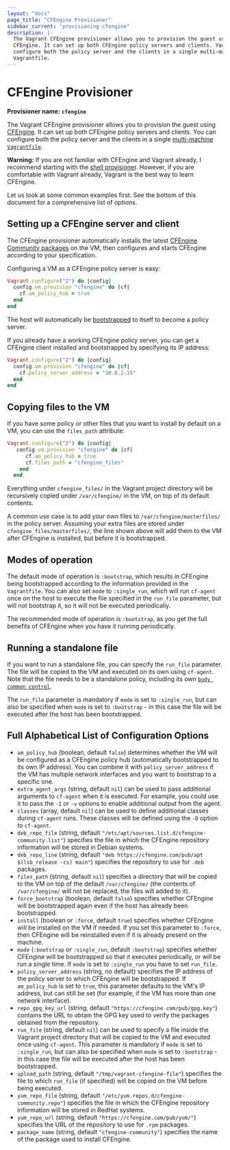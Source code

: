 ```yaml
---
layout: "docs"
page_title: "CFEngine Provisioner"
sidebar_current: "provisioning-cfengine"
description: |-
  The Vagrant CFEngine provisioner allows you to provision the guest using
  CFEngine. It can set up both CFEngine policy servers and clients. You can
  configure both the policy server and the clients in a single multi-machine
  Vagrantfile.
---
```


# CFEngine Provisioner

**Provisioner name: `cfengine`**

The Vagrant CFEngine provisioner allows you to provision the guest using
[CFEngine](https://cfengine.com/). It can set up both CFEngine
policy servers and clients. You can configure both the policy server
and the clients in a single
[multi-machine `Vagrantfile`](/docs/multi-machine/).

<div class="alert alert-warning">
  <strong>Warning:</strong> If you are not familiar with CFEngine and Vagrant already,
  I recommend starting with the <a href="/docs/provisioning/shell.html">shell
  provisioner</a>. However, if you are comfortable with Vagrant
    already, Vagrant is the best way to learn CFEngine.
</div>

Let us look at some common examples first. See the bottom of this
document for a comprehensive list of options.

## Setting up a CFEngine server and client

The CFEngine provisioner automatically installs the latest
[CFEngine Community packages](https://cfengine.com/cfengine-linux-distros)
on the VM, then configures and starts CFEngine according to your
specification.

Configuring a VM as a CFEngine policy server is easy:

```ruby
Vagrant.configure("2") do |config|
  config.vm.provision "cfengine" do |cf|
    cf.am_policy_hub = true
  end
end
```

The host will automatically be
[bootstrapped](https://cfengine.com/docs/3.5/manuals-architecture-networking.html#bootstrapping)
to itself to become a policy server.

If you already have a working CFEngine policy server, you can get a
CFEngine client installed and bootstrapped by specifying its IP
address:

```ruby
Vagrant.configure("2") do |config|
  config.vm.provision "cfengine" do |cf|
    cf.policy_server_address = "10.0.2.15"
  end
end
```

## Copying files to the VM

If you have some policy or other files that you want to install by
default on a VM, you can use the `files_path` attribute:

```ruby
Vagrant.configure("2") do |config|
   config.vm.provision "cfengine" do |cf|
      cf.am_policy_hub = true
      cf.files_path = "cfengine_files"
    end
  end
```

Everything under `cfengine_files/` in the Vagrant project directory
will be recursively copied under `/var/cfengine/` in the VM, on top of
its default contents.

A common use case is to add your own files to
`/var/cfengine/masterfiles/` in the policy server. Assuming your extra
files are stored under `cfengine_files/masterfiles/`, the line shown
above will add them to the VM after CFEngine is installed, but before
it is bootstrapped.

## Modes of operation

The default mode of operation is `:bootstrap`, which results in
CFEngine being bootstrapped according to the information provided in
the `Vagrantfile`. You can also set `mode` to `:single_run`, which
will run `cf-agent` once on the host to execute the file specified in
the `run_file` parameter, but will not bootstrap it, so it will not be
executed periodically.

The recommended mode of operation is `:bootstrap`, as you get the full
benefits of CFEngine when you have it running periodically.

## Running a standalone file

If you want to run a standalone file, you can specify the `run_file`
parameter. The file will be copied to the VM and executed on its own
using `cf-agent`. Note that the file needs to be a standalone policy,
including its own
[`body common control`](https://cfengine.com/docs/3.5/reference-components.html#common-control).

The `run_file` parameter is mandatory if `mode` is set to
`:single_run`, but can also be specified when `mode` is set to
`:bootstrap` - in this case the file will be executed after the host
has been bootstrapped.

## Full Alphabetical List of Configuration Options

- `am_policy_hub` (boolean, default `false`) determines whether the VM will be
  configured as a CFEngine policy hub (automatically bootstrapped to
  its own IP address). You can combine it with `policy_server_address`
  if the VM has multiple network interfaces and you want to bootstrap
  to a specific one.
- `extra_agent_args` (string, default `nil`) can be used to pass
  additional arguments to `cf-agent` when it is executed. For example,
  you could use it to pass the `-I` or `-v` options to enable
  additional output from the agent.
- `classes` (array, default `nil`) can be used to define additional
  classes during `cf-agent` runs. These classes will be defined using
  the `-D` option to `cf-agent`.
- `deb_repo_file` (string, default
  `"/etc/apt/sources.list.d/cfengine-community.list"`) specifies the
  file in which the CFEngine repository information will be stored in
  Debian systems.
- `deb_repo_line` (string, default `"deb https://cfengine.com/pub/apt
  $(lsb_release -cs) main"`) specifies the repository to use for
  `.deb` packages.
- `files_path` (string, default `nil`) specifies a directory that will
  be copied to the VM on top of the default
  `/var/cfengine/` (the contents of `/var/cfengine/` will not
  be replaced, the files will added to it).
- `force_bootstrap` (boolean, default `false`) specifies whether
  CFEngine will be bootstrapped again even if the host has already
  been bootstrapped.
- `install` (boolean or `:force`, default `true`) specifies whether
  CFEngine will be installed on the VM if needed. If you set this
  parameter to `:force`, then CFEngine will be reinstalled even if
  it is already present on the machine.
- `mode` (`:bootstrap` or `:single_run`, default `:bootstrap`)
  specifies whether CFEngine will be bootstrapped so that it executes
  periodically, or will be run a single time. If `mode` is set to
  `:single_run` you have to set `run_file`.
- `policy_server_address` (string, no default) specifies the IP
  address of the policy server to which CFEngine will be
  bootstrapped. If `am_policy_hub` is set to `true`, this parameter
  defaults to the VM's IP address, but can still be set (for
  example, if the VM has more than one network interface).
- `repo_gpg_key_url` (string, default
  `"https://cfengine.com/pub/gpg.key"`) contains the URL to obtain the
  GPG key used to verify the packages obtained from the repository.
- `run_file` (string, default `nil`) can be used to specify a file
  inside the Vagrant project directory that will be copied to the VM
  and executed once using `cf-agent`. This parameter is mandatory if
  `mode` is set to `:single_run`, but can also be specified when
  `mode` is set to `:bootstrap` - in this case the file will be
  executed after the host has been bootstrapped.
- `upload_path` (string, default `"/tmp/vagrant-cfengine-file"`)
  specifies the file to which `run_file` (if specified) will be copied
  on the VM before being executed.
- `yum_repo_file` (string, default
  `"/etc/yum.repos.d/cfengine-community.repo"`) specifies the file in
  which the CFEngine repository information will be stored in RedHat
  systems.
- `yum_repo_url` (string, default `"https://cfengine.com/pub/yum/"`)
  specifies the URL of the repository to use for `.rpm` packages.
- `package_name` (string, default `"cfengine-community"`) specifies
  the name of the package used to install CFEngine.
